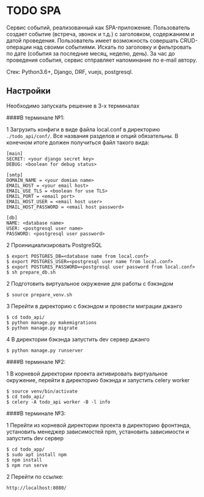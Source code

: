 TODO SPA
=======

Сервис событий, реализованный как SPA-приложение.
Пользователь создает событие (встреча, звонок и т.д.) с заголовком, 
содержанием и датой проведения. Пользователь имеет возможность 
совершать CRUD-операции над своими событиями. Искать по заголовку и фильтровать 
по дате (события за последние месяц, неделю, день).
За час до проведения события, сервис отправляет напоминание по e-mail автору.

Стек: Python3.6+, Django, DRF, vuejs, postgresql.

Настройки
------

Необходимо запускать решение в 3-х терминалах

####В терминале №1:

1 Загрузить конфиги в виде файла local.conf в директорию `./todo_api/conf/`. 
Все названия разделов и опций обязательны.
В конечном итоге должен получиться файл такого вида:

    [main]
    SECRET: <your django secret key>
    DEBUG: <boolean for debug status>
    
    [smtp]
    DOMAIN_NAME = <your domian name>
    EMAIL_HOST = <your email host>
    EMAIL_USE_TLS = <boolean for use TLS>
    EMAIL_PORT = <email port>
    EMAIL_HOST_USER = <email host user>
    EMAIL_HOST_PASSWORD = <email host password>
    
    [db]
    NAME: <database name>
    USER: <postgresql user name>
    PASSWORD: <postgresql user password>

2 Проинициализировать PostgreSQL

    $ export POSTGRES_DB=<database name from local.conf>
    $ export POSTGRES_USER=<postgresql user name from local.conf>
    $ export POSTGRES_PASSWORD=<postgresql user password from local.conf>
    $ sh prepare_db.sh
    
2 Подготовить виртуальное окружение для работы с бэкэндом

    $ source prepare_venv.sh
    
3 Перейти в директорию с бэкэндом и провести миграции джанго

    $ cd todo_api/
    $ python manage.py makemigrations
    $ python manage.py migrate

4 В директории бэкэнда запустить dev сервер джанго

    $ python manage.py runserver
    
####В терминале №2:

1 В корневой директории проекта активировать виртуальное окружение, 
перейти в директорию бэкэнда и запустить celery worker
    
    $ source venv/bin/activate
    $ cd todo_api/
    $ celery -A todo_api worker -B -l info


####В терминале №3:

1 Перейти из корневой директории проекта в директорию фронтэнда, установить менеджер
зависимостей npm, установить зависимости и запустить dev сервер
    
    $ cd todo_app/
    $ sudo apt install npm
    $ npm install
    $ npm run serve
    
2 Перейти по ссылке:

    http://localhost:8080/

